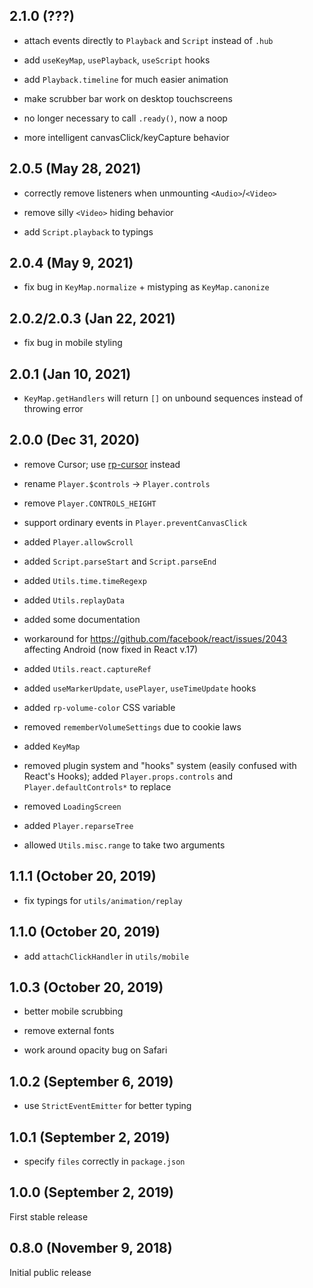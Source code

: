 ## 2.1.0 (???)

* attach events directly to `Playback` and `Script` instead of `.hub`

* add `useKeyMap`, `usePlayback`, `useScript` hooks

* add `Playback.timeline` for much easier animation

* make scrubber bar work on desktop touchscreens

* no longer necessary to call `.ready()`, now a noop

* more intelligent canvasClick/keyCapture behavior

## 2.0.5 (May 28, 2021)

* correctly remove listeners when unmounting `<Audio>`/`<Video>`

* remove silly `<Video>` hiding behavior

* add `Script.playback` to typings

## 2.0.4 (May 9, 2021)

* fix bug in `KeyMap.normalize` + mistyping as `KeyMap.canonize`

## 2.0.2/2.0.3 (Jan 22, 2021)

* fix bug in mobile styling

## 2.0.1 (Jan 10, 2021)

* `KeyMap.getHandlers` will return `[]` on unbound sequences instead of throwing error

## 2.0.0 (Dec 31, 2020)

* remove Cursor; use [rp-cursor](https://www.npmjs.com/package/rp-cursor) instead

* rename `Player.$controls` -> `Player.controls`

* remove `Player.CONTROLS_HEIGHT`

* support ordinary events in `Player.preventCanvasClick`

* added `Player.allowScroll`

* added `Script.parseStart` and `Script.parseEnd`

* added `Utils.time.timeRegexp`

* added `Utils.replayData`

* added some documentation

* workaround for https://github.com/facebook/react/issues/2043 affecting Android (now fixed in React v.17)

* added `Utils.react.captureRef`

* added `useMarkerUpdate`, `usePlayer`, `useTimeUpdate` hooks

* added `rp-volume-color` CSS variable

* removed `rememberVolumeSettings` due to cookie laws

* added `KeyMap`

* removed plugin system and "hooks" system (easily confused with React's Hooks); added `Player.props.controls` and `Player.defaultControls*` to replace

* removed `LoadingScreen`

* added `Player.reparseTree`

* allowed `Utils.misc.range` to take two arguments

## 1.1.1 (October 20, 2019)

* fix typings for `utils/animation/replay`

## 1.1.0 (October 20, 2019)

* add `attachClickHandler` in `utils/mobile`

## 1.0.3 (October 20, 2019)

* better mobile scrubbing

* remove external fonts

* work around opacity bug on Safari

## 1.0.2 (September 6, 2019)

* use `StrictEventEmitter` for better typing

## 1.0.1 (September 2, 2019)

* specify `files` correctly in `package.json`

## 1.0.0 (September 2, 2019)

First stable release

## 0.8.0 (November 9, 2018)

Initial public release
